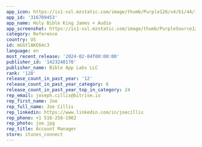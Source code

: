```yaml
---
app_icon: https://is1-ssl.mzstatic.com/image/thumb/Purple126/v4/b1/44/1d/b1441d9a-6c06-afff-b49c-97a3589deac2/AppIcon-kjv-0-0-1x_U007emarketing-0-7-0-85-220.png/1024x1024bb.png
app_id: '316789453'
app_name: Holy Bible King James + Audio
app_screenshot: https://is1-ssl.mzstatic.com/image/thumb/PurpleSource126/v4/8f/e6/34/8fe63407-1a4a-7b25-01b5-026c2cf50f4c/da681e57-1375-460c-a3fd-79d691ddc479_1.png/1242x2688bb.png
category: Reference
country: US
id: mGGtlAKE64c3
language: en
most_recent_release: '2024-02-04T00:00:00'
publisher_id: '1423240170'
publisher_name: Bible App Labs LLC
rank: '128'
release_count_in_past_year: '12'
release_count_in_past_year_category: 6
release_count_in_past_year_top_in_category: 24
rep_email: joseph.cillis@bitrise.io
rep_first_name: Joe
rep_full_name: Joe Cillis
rep_linkedin: https://www.linkedin.com/in/joecillis
rep_phone: +1 518-258-1902
rep_photo: joe.jpg
rep_title: Account Manager
store: itunes_connect
---
```

